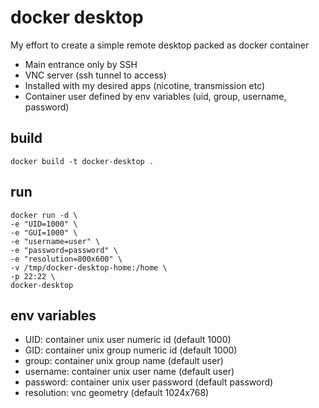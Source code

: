 # docker desktop

My effort to create a simple remote desktop packed as docker container

* Main entrance only by SSH
* VNC server (ssh tunnel to access)
* Installed with my desired apps (nicotine, transmission etc)
* Container user defined by env variables (uid, group, username, password)


## build
```
docker build -t docker-desktop .
```

## run

```
docker run -d \
-e "UID=1000" \
-e "GUI=1000" \
-e "username=user" \
-e "password=password" \
-e "resolution=800x600" \
-v /tmp/docker-desktop-home:/home \
-p 22:22 \
docker-desktop
```

## env variables

* UID: container unix user numeric id (default 1000)
* GID: container unix group numeric id (default 1000)
* group: container unix group name (default user)
* username: container unix user name (default user)
* password: container unix user password (default password)
* resolution: vnc geometry (default 1024x768)

